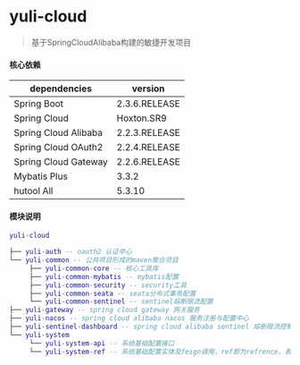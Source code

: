 # yuli-cloud

>基于SpringCloudAlibaba构建的敏捷开发项目

#### 核心依赖


| dependencies         | version       |
| -------------------- | ------------- |
| Spring Boot          | 2.3.6.RELEASE |
| Spring Cloud         | Hoxton.SR9    |
| Spring Cloud Alibaba | 2.2.3.RELEASE |
| Spring Cloud OAuth2  | 2.2.4.RELEASE |
| Spring Cloud Gateway | 2.2.6.RELEASE |
| Mybatis Plus         | 3.3.2         |
| hutool All           | 5.3.10        |



#### 模块说明

```lua
yuli-cloud

├── yuli-auth -- oauth2 认证中心
└── yuli-common -- 公共项目形成的maven聚合项目
     ├── yuli-common-core -- 核心工具库
     ├── yuli-common-mybatis -- mybatis配置
     ├── yuli-common-security -- security工具
     ├── yuli-common-seata -- seata分布式事务配置
     └── yuli-common-sentinel -- sentinel熔断限流配置
├── yuli-gateway -- spring cloud gateway 网关服务
├── yuli-nacos -- spring cloud alibaba nacos 服务注册与配置中心
├── yuli-sentinel-dashboard -- spring cloud alibaba sentinel 熔断限流控制面板
└── yuli-system
     └── yuli-system-api -- 系统基础配置接口
     └── yuli-system-ref -- 系统基础配置实体及feign调用，ref即为refrence，表示可被引用的项目
```
